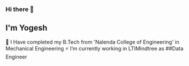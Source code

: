 ### Hi there 👋
## I'm Yogesh

🔭 I Have completed my B.Tech from 'Nalenda College of Engineering' in Mechanical Engineering
⚡ I’m currently working in LTIMindtree as ##Data Engineer
<!--
**yogee04/yogee04** is a ✨ _special_ ✨ repository because its `README.md` (this file) appears on your GitHub profile.

Here are some ideas to get you started:

- 🔭 I’m currently working on LTIMINDTREE
- 🌱 I’m currently learning ...
- 👯 I’m looking to collaborate on ...
- 🤔 I’m looking for help with ...
- 💬 Ask me about ...
- 📫 How to reach me: ...
- 😄 Pronouns: ...
- ⚡ Fun fact: ...
-->
